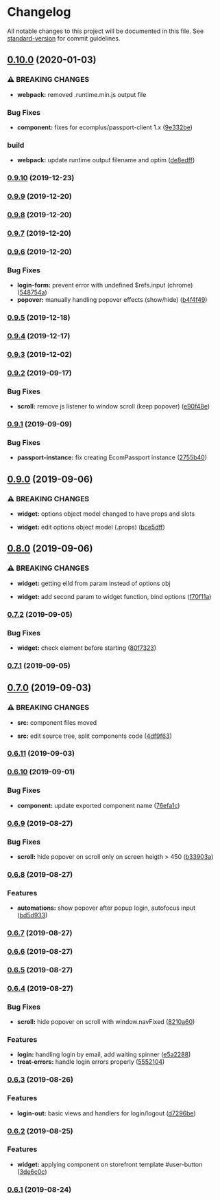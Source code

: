 # Changelog

All notable changes to this project will be documented in this file. See [standard-version](https://github.com/conventional-changelog/standard-version) for commit guidelines.

## [0.10.0](https://github.com/ecomclub/widget-user/compare/v0.9.10...v0.10.0) (2020-01-03)


### ⚠ BREAKING CHANGES

* **webpack:** removed .runtime.min.js output file

### Bug Fixes

* **component:** fixes for ecomplus/passport-client 1.x ([9e332be](https://github.com/ecomclub/widget-user/commit/9e332beed1fa3a8aefb47c4b22871dfdb9aad6c1))


### build

* **webpack:** update runtime output filename and optim ([de8edff](https://github.com/ecomclub/widget-user/commit/de8edff939f28f2916c0e75c7a182dc27498ab9d))

### [0.9.10](https://github.com/ecomclub/widget-user/compare/v0.9.9...v0.9.10) (2019-12-23)

### [0.9.9](https://github.com/ecomclub/widget-user/compare/v0.9.8...v0.9.9) (2019-12-20)

### [0.9.8](https://github.com/ecomclub/widget-user/compare/v0.9.7...v0.9.8) (2019-12-20)

### [0.9.7](https://github.com/ecomclub/widget-user/compare/v0.9.6...v0.9.7) (2019-12-20)

### [0.9.6](https://github.com/ecomclub/widget-user/compare/v0.9.5...v0.9.6) (2019-12-20)


### Bug Fixes

* **login-form:** prevent error with undefined $refs.input (chrome) ([548754a](https://github.com/ecomclub/widget-user/commit/548754ac0847404ecb3508a722953070d1edc24b))
* **popover:** manually handling popover effects (show/hide) ([b4f4f49](https://github.com/ecomclub/widget-user/commit/b4f4f49440b24b6629362214af5e5f185b6ddec2))

### [0.9.5](https://github.com/ecomclub/widget-user/compare/v0.9.4...v0.9.5) (2019-12-18)

### [0.9.4](https://github.com/ecomclub/widget-user/compare/v0.9.3...v0.9.4) (2019-12-17)

### [0.9.3](https://github.com/ecomclub/widget-user/compare/v0.9.2...v0.9.3) (2019-12-02)

### [0.9.2](https://github.com/ecomclub/widget-user/compare/v0.9.1...v0.9.2) (2019-09-17)


### Bug Fixes

* **scroll:** remove js listener to window scroll (keep popover) ([e90f48e](https://github.com/ecomclub/widget-user/commit/e90f48e))

### [0.9.1](https://github.com/ecomclub/widget-user/compare/v0.9.0...v0.9.1) (2019-09-09)


### Bug Fixes

* **passport-instance:** fix creating EcomPassport instance ([2755b40](https://github.com/ecomclub/widget-user/commit/2755b40))

## [0.9.0](https://github.com/ecomclub/widget-user/compare/v0.8.0...v0.9.0) (2019-09-06)


### ⚠ BREAKING CHANGES

* **widget:** options object model changed to have props and slots

* **widget:** edit options object model (.props) ([bce5dff](https://github.com/ecomclub/widget-user/commit/bce5dff))

## [0.8.0](https://github.com/ecomclub/widget-user/compare/v0.7.2...v0.8.0) (2019-09-06)


### ⚠ BREAKING CHANGES

* **widget:** getting elId from param instead of options obj

* **widget:** add second param to widget function, bind options ([f70f11a](https://github.com/ecomclub/widget-user/commit/f70f11a))

### [0.7.2](https://github.com/ecomclub/widget-user/compare/v0.7.1...v0.7.2) (2019-09-05)


### Bug Fixes

* **widget:** check element before starting ([80f7323](https://github.com/ecomclub/widget-user/commit/80f7323))

### [0.7.1](https://github.com/ecomclub/widget-user/compare/v0.7.0...v0.7.1) (2019-09-05)

## [0.7.0](https://github.com/ecomclub/widget-user/compare/v0.6.11...v0.7.0) (2019-09-03)


### ⚠ BREAKING CHANGES

* **src:** component files moved

* **src:** edit source tree, split components code ([4df9f63](https://github.com/ecomclub/widget-user/commit/4df9f63))

### [0.6.11](https://github.com/ecomclub/widget-user/compare/v0.6.10...v0.6.11) (2019-09-03)

### [0.6.10](https://github.com/ecomclub/widget-user/compare/v0.6.9...v0.6.10) (2019-09-01)


### Bug Fixes

* **component:** update exported component name ([76efa1c](https://github.com/ecomclub/widget-user/commit/76efa1c))

### [0.6.9](https://github.com/ecomclub/widget-user/compare/v0.6.8...v0.6.9) (2019-08-27)


### Bug Fixes

* **scroll:** hide popover on scroll only on screen heigth > 450 ([b33903a](https://github.com/ecomclub/widget-user/commit/b33903a))

### [0.6.8](https://github.com/ecomclub/widget-user/compare/v0.6.7...v0.6.8) (2019-08-27)


### Features

* **automations:** show popover after popup login, autofocus input ([bd5d933](https://github.com/ecomclub/widget-user/commit/bd5d933))

### [0.6.7](https://github.com/ecomclub/widget-user/compare/v0.6.6...v0.6.7) (2019-08-27)

### [0.6.6](https://github.com/ecomclub/widget-user/compare/v0.6.5...v0.6.6) (2019-08-27)

### [0.6.5](https://github.com/ecomclub/widget-user/compare/v0.6.4...v0.6.5) (2019-08-27)

### [0.6.4](https://github.com/ecomclub/widget-user/compare/v0.6.3...v0.6.4) (2019-08-27)


### Bug Fixes

* **scroll:** hide popover on scroll with window.navFixed ([8210a60](https://github.com/ecomclub/widget-user/commit/8210a60))


### Features

* **login:** handling login by email, add waiting spinner ([e5a2288](https://github.com/ecomclub/widget-user/commit/e5a2288))
* **treat-errors:** handle login errors properly ([5552104](https://github.com/ecomclub/widget-user/commit/5552104))

### [0.6.3](https://github.com/ecomclub/widget-user/compare/v0.6.2...v0.6.3) (2019-08-26)


### Features

* **login-out:** basic views and handlers for login/logout ([d7296be](https://github.com/ecomclub/widget-user/commit/d7296be))

### [0.6.2](https://github.com/ecomclub/widget-user/compare/v0.6.1...v0.6.2) (2019-08-25)


### Features

* **widget:** applying component on storefront template #user-button ([3de6c0c](https://github.com/ecomclub/widget-user/commit/3de6c0c))

### [0.6.1](https://github.com/ecomclub/widget-user/compare/v0.5.0...v0.6.1) (2019-08-24)
